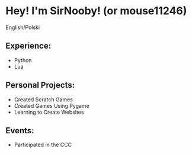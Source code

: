 # Hey! I'm SirNooby! (or mouse11246)
English/Polski

## Experience:
* Python
* Lua

## Personal Projects:
* Created Scratch Games
* Created Games Using Pygame
* Learning to Create Websites

## Events:
* Participated in the CCC
